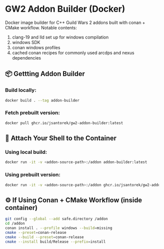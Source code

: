# GW2 Addon Builder (Docker)

Docker image builder for C++ Guild Wars 2 addons built with conan + CMake workflow. Notable contents:
1. clang-19 and lld set up for windows compilation
2. windows SDK
3. conan windows profiles
4. cached conan recipes for commonly used arcdps and nexus dependencies

## 📦 Gettting Addon Builder

### Build locally:

```bash
docker build . --tag addon-builder
```

### Fetch prebuilt version:

```bash
docker pull ghcr.io/jsantorek/gw2-addon-builder:latest
```

## 🧰 Attach Your Shell to the Container

### Using local build:

```bash
docker run -it -v <addon-source-path>:/addon addon-builder:latest
```

### Using prebuilt version:

```bash
docker run -it -v <addon-source-path>:/addon ghcr.io/jsantorek/gw2-addon-builder:latest
```

## ⚙️ If Using Conan + CMake Workflow (inside container)

```bash
git config --global --add safe.directory /addon
cd /addon
conan install . --profile windows --build=missing
cmake --preset=conan-release
cmake --build --preset=conan-release
cmake --install build/Release --prefix=install
```
